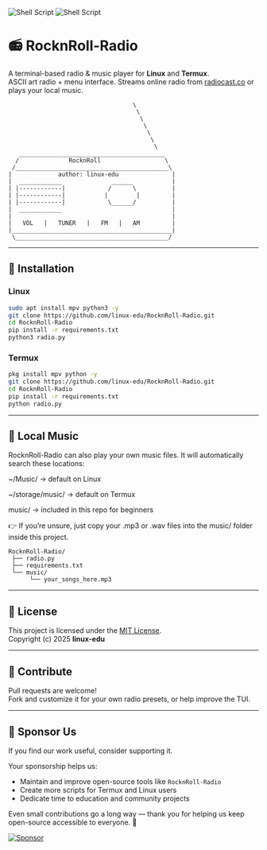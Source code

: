![Shell Script](https://img.shields.io/badge/RocknRoll-blue.svg) 
![Shell Script](https://img.shields.io/badge/linux--edu-red.svg)

# 📻 RocknRoll-Radio

A terminal-based radio & music player for **Linux** and **Termux**.  
ASCII art radio + menu interface. Streams online radio from [radiocast.co](https://radiocast.co) or plays your local music.

```
                                   \
                                    \
                                     \
                                      \
                                       \
                                        \
                                         \
   _________________________________________
  /              RocknRoll                  \
 /___________________________________________\
|             author: linux-edu               |
|  ____________              ______           |
| |------------|            /      \          |
| |------------|           |        |         |
| |------------|            \______/          |
|  ____________                               |
|                                             |
|   VOL   |   TUNER   |   FM   |   AM         |
|_____________________________________________|
 \___________________________________________/

```

---

## 🚀 Installation

### Linux
```bash
sudo apt install mpv python3 -y
git clone https://github.com/linux-edu/RocknRoll-Radio.git
cd RocknRoll-Radio
pip install -r requirements.txt
python3 radio.py
```

### Termux
```bash
pkg install mpv python -y
git clone https://github.com/linux-edu/RocknRoll-Radio.git
cd RocknRoll-Radio
pip install -r requirements.txt
python radio.py
```

---

## 🎵 Local Music

RocknRoll-Radio can also play your own music files.
It will automatically search these locations:

~/Music/ → default on Linux

~/storage/music/ → default on Termux

music/ → included in this repo for beginners

👉 If you’re unsure, just copy your .mp3 or .wav files into the music/ folder inside this project.

```
RocknRoll-Radio/
 ├── radio.py
 ├── requirements.txt
 └── music/
      └── your_songs_here.mp3
```
---

## 📄 License
This project is licensed under the [MIT License](LICENSE).  
Copyright (c) 2025 **linux-edu**

---

## 🙌 Contribute
Pull requests are welcome!  
Fork and customize it for your own radio presets, or help improve the TUI.

---

## 💖 Sponsor Us
If you find our work useful, consider supporting it.  

Your sponsorship helps us:
- Maintain and improve open-source tools like `RocknRoll-Radio`
- Create more scripts for Termux and Linux users
- Dedicate time to education and community projects

Even small contributions go a long way — thank you for helping us keep open-source accessible to everyone. 🙏

[![Sponsor](https://img.shields.io/badge/sponsor-%E2%9D%A4-lightgrey?logo=github)](https://github.com/sponsors/linux-edu)
